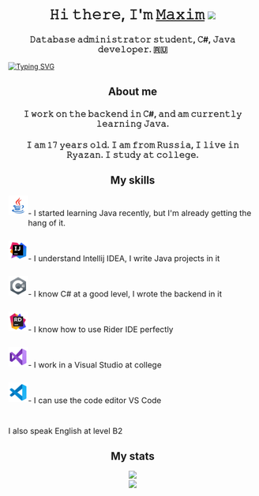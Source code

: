 <h1 align="center">𝙷𝚒 𝚝𝚑𝚎𝚛𝚎, 𝙸'𝚖 <a href="https://t.me/maxim_prosin_official" target="_blank">𝙼𝚊𝚡𝚒𝚖</a> 
<img src="https://github.com/blackcater/blackcater/raw/main/images/Hi.gif" height="32"/></h1>
<h3 align="center">𝙳𝚊𝚝𝚊𝚋𝚊𝚜𝚎 𝚊𝚍𝚖𝚒𝚗𝚒𝚜𝚝𝚛𝚊𝚝𝚘𝚛 𝚜𝚝𝚞𝚍𝚎𝚗𝚝, 𝙲#, 𝙹𝚊𝚟𝚊 𝚍𝚎𝚟𝚎𝚕𝚘𝚙𝚎𝚛. 🇷🇺</h3>

<a href="https://git.io/typing-svg"><img src="https://readme-typing-svg.herokuapp.com?font=Fira+Code&weight=500&size=18&duration=3000&pause=1000&color=14F719&center=true&vCenter=true&width=600&height=35&lines=You+can+see+my+projects+in+the+repositories" alt="Typing SVG" /></a>

<h2 align="center">About me</h2>
<h3 align="center">𝙸 𝚠𝚘𝚛𝚔 𝚘𝚗 𝚝𝚑𝚎 𝚋𝚊𝚌𝚔𝚎𝚗𝚍 𝚒𝚗 𝙲#, 𝚊𝚗𝚍 𝚊𝚖 𝚌𝚞𝚛𝚛𝚎𝚗𝚝𝚕𝚢 𝚕𝚎𝚊𝚛𝚗𝚒𝚗𝚐 𝙹𝚊𝚟𝚊.</h3>
<h3 align="center">𝙸 𝚊𝚖 𝟷𝟽 𝚢𝚎𝚊𝚛𝚜 𝚘𝚕𝚍. 𝙸 𝚊𝚖 𝚏𝚛𝚘𝚖 𝚁𝚞𝚜𝚜𝚒𝚊, 𝙸 𝚕𝚒𝚟𝚎 𝚒𝚗 𝚁𝚢𝚊𝚣𝚊𝚗. 𝙸 𝚜𝚝𝚞𝚍𝚢 𝚊𝚝 𝚌𝚘𝚕𝚕𝚎𝚐𝚎.</h3>

<h2 align="center">My skills</h2>
<div style="display: flex;">
  <img src="assets\java.svg" height="40"/>
  <p align="left" style="padding-top: 10px; font-size: 16px"> - I started learning Java recently, but I'm already getting the hang of it.</p>
</div>
<div style="display: flex; margin-top: 10px;">
  <img src="assets\intellijidea.svg" height="40"/>
  <p align="left" style="padding-top: 10px; font-size: 16px"> - I understand Intellij IDEA, I write Java projects in it</p>
</div>
<div style="display: flex; margin-top: 10px;">
  <img src="assets\csharp.svg" height="40"/>
  <p align="left" style="padding-top: 10px; font-size: 16px"> - I know C# at a good level, I wrote the backend in it</p>
</div>
<div style="display: flex; margin-top: 10px;">
  <img src="assets\rider.svg" height="40"/>
  <p align="left" style="padding-top: 10px; font-size: 16px"> - I know how to use Rider IDE perfectly</p>
</div>
<div style="display: flex; margin-top: 10px;">
  <img src="assets\visualstudio.svg" height="40"/>
  <p align="left" style="padding-top: 10px; font-size: 16px"> - I work in a Visual Studio at college</p>
</div>
<div style="display: flex; margin-top: 10px;">
  <img src="assets\vscode.svg" height="40"/>
  <p align="left" style="padding-top: 10px; font-size: 16px"> - I can use the code editor VS Code</p>
</div>
  <p align="left" style="padding-top: 10px; font-size: 16px">I also speak English at level B2</p>

  <h2 align="center">My stats</h2>

<div align="center">
    <img src="http://github-readme-streak-stats.herokuapp.com?user=maximprosin&theme=dark&hide_border=true&border_radius=10&short_numbers=true&date_format=M%20j%5B%2C%20Y%5D&card_width=450&card_height=295"/>
</div>

<div align="center">
    <a href="https://github.com/anuraghazra/github-readme-stats"><img src="https://github-readme-stats.vercel.app/api/top-langs/?username=maximprosin&layout=compact&theme=dark"/></a>
</div>